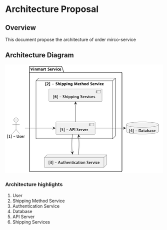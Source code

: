 # Architecture Proposal

## Overview

This document propose the architecture of order mirco-service

## Architecture Diagram

![Shipping Method](./assets/shipping-method.png)

### Architecture highlights

1. User
2. Shipping Method Service
3. Authentication Service
4. Database
5. API Server
6. Shipping Services
